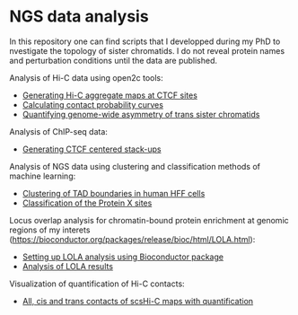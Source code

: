 # NGS data analysis

In this repository one can find scripts that I developped during my PhD to nvestigate the topology of sister chromatids. I do not reveal protein names and perturbation conditions until the data are published. 

Analysis of Hi-C data using open2c tools: 

- [Generating Hi-C aggregate maps at CTCF sites](https://github.com/sonkoles29/NGS_data_analysis/blob/main/HiC_aggregate_maps_CTCF.ipynb)
- [Calculating contact probability curves](https://github.com/sonkoles29/NGS_data_analysis/blob/main/Normalized_scaling_plots.ipynb)
- [Quantifying genome-wide asymmetry of trans sister chromatids](https://github.com/sonkoles29/NGS_data_analysis/blob/main/Histograms_cross_score_SMC3_WT.ipynb)

Analysis of ChIP-seq data: 

- [Generating CTCF centered stack-ups](https://github.com/sonkoles29/NGS_data_analysis/blob/main/Generate_stacks_around_CTCF.ipynb)

Analysis of NGS data using clustering and classification methods of machine learning:

- [Clustering of TAD boundaries in human HFF cells](https://github.com/sonkoles29/NGS_data_analysis/blob/main/Cluster_analysis_HFF_TAD_boundaries.ipynb)
- [Classification of the Protein X sites](https://github.com/sonkoles29/NGS_data_analysis/blob/main/Random_forest_classifer.ipynb)

Locus overlap analysis for chromatin-bound protein enrichment at genomic regions of my interets
(https://bioconductor.org/packages/release/bioc/html/LOLA.html):

- [Setting up LOLA analysis using Bioconductor package](https://github.com/sonkoles29/NGS_data_analysis/blob/main/Lola_enrichment_Analysis_CTCF.R)
- [Analysis of LOLA results](https://github.com/sonkoles29/NGS_data_analysis/blob/main/LOLA_results_HeLa_WT.ipynb)

Visualization of quantification of Hi-C contacts: 

- [All, cis and trans contacts of scsHi-C maps with quantification](https://github.com/sonkoles29/NGS_data_analysis/blob/main/Visualization_HiC_maps_with_pairing_score.ipynb)

